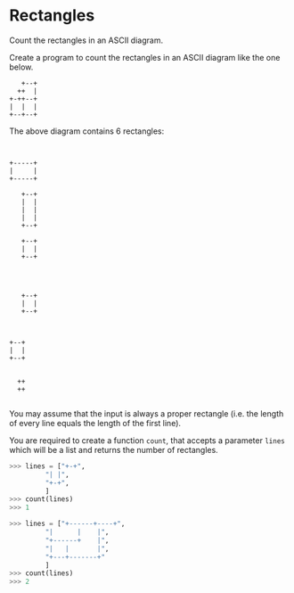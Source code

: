 # Rectangles

Count the rectangles in an ASCII diagram.

Create a program to count the rectangles in an ASCII diagram like the one below.

```
   +--+
  ++  |
+-++--+
|  |  |
+--+--+
```

The above diagram contains 6 rectangles:

```


+-----+
|     |
+-----+
```

```
   +--+
   |  |
   |  |
   |  |
   +--+
```

```
   +--+
   |  |
   +--+


```

```


   +--+
   |  |
   +--+
```

```


+--+
|  |
+--+
```

```

  ++
  ++


```

You may assume that the input is always a proper rectangle (i.e. the length of
every line equals the length of the first line).

You are required to create a function `count`, that accepts a parameter `lines` which will be a list and returns the number of rectangles.

``` python
>>> lines = ["+-+",
         "| |",
         "+-+",
         ]
>>> count(lines)
>>> 1
```

``` python
>>> lines = ["+------+----+",
         "|      |    |",
         "+------+    |",
         "|   |       |",
         "+---+-------+"
         ]
>>> count(lines)
>>> 2
```

